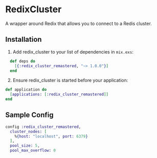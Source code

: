 # RedixCluster

A wrapper around Redix that allows you to connect to a Redis cluster.

## Installation

1. Add redix_cluster to your list of dependencies in `mix.exs`:
```elixir
  def deps do
    [{:redix_cluster_remastered, "~> 1.0.0"}]
  end
```

2. Ensure redix_cluster is started before your application:
```elixir
def application do
  [applications: [:redix_cluster_remastered]]
end
```

## Sample Config

```elixir
config :redix_cluster_remastered,
  cluster_nodes: [
    %{host: "localhost", port: 6379}
  ],
  pool_size: 5,
  pool_max_overflow: 0
```